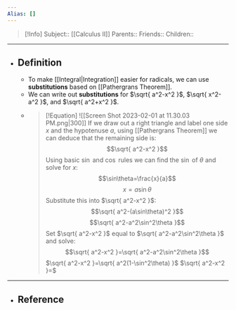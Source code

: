 ```yaml
---
Alias: []
---
```

> [!Info]
> Subject:: [[Calculus II]]
> Parents:: 
> Friends:: 
> Children:: 
---
- ## Definition
	- To make [[Integral|Integration]] easier for radicals, we can use **substitutions** based on [[Pathergrans Theorem]].
	- We can write out **substitutions** for $\sqrt{ a^2-x^2 }$, $\sqrt{ x^2-a^2 }$, and $\sqrt{ a^2+x^2 }$.
	- > [!Equation]
	  > ![[Screen Shot 2023-02-01 at 11.30.03 PM.png|300]]
	  > If we draw out a right triangle and label one side $x$ and the hypotenuse $a$, using [[Pathergrans Theorem]] we can deduce that the remaining side is:
	  > $$\sqrt{ a^2-x^2 }$$
	  > Using basic $\sin$ and $\cos$ rules we can find the $\sin$ of $\theta$ and solve for $x$:
	  > $$\sin\theta=\frac{x}{a}$$
	  > $$x=a\sin\theta$$
	  > Substitute this into $\sqrt{ a^2-x^2 }$:
	  > $$\sqrt{ a^2-(a\sin\theta)^2 }$$
	  > $$\sqrt{ a^2-a^2\sin^2\theta }$$
	  > Set $\sqrt{ a^2-x^2 }$ equal to $\sqrt{ a^2-a^2\sin^2\theta }$ and solve:
	  > $$\sqrt{ a^2-x^2 }=\sqrt{ a^2-a^2\sin^2\theta }$$
	  > $\sqrt{ a^2-x^2 }=\sqrt{ a^2(1-\sin^2\theta) }$
	  > $\sqrt{ a^2-x^2 }=$
---
- ## Reference